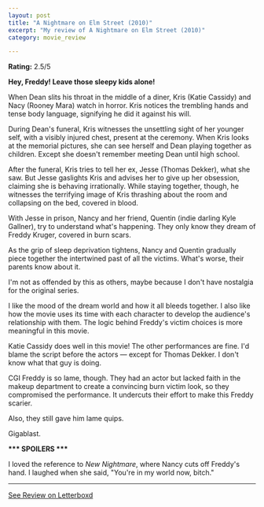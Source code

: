 ```yaml
---
layout: post
title: "A Nightmare on Elm Street (2010)"
excerpt: "My review of A Nightmare on Elm Street (2010)"
category: movie_review

---
```


**Rating:** 2.5/5

<b>Hey, Freddy! Leave those sleepy kids alone!</b>

When Dean slits his throat in the middle of a diner, Kris (Katie Cassidy) and Nacy (Rooney Mara) watch in horror. Kris notices the trembling hands and tense body language, signifying he did it against his will.

During Dean's funeral, Kris witnesses the unsettling sight of her younger self, with a visibly injured chest, present at the ceremony. When Kris looks at the memorial pictures, she can see herself and Dean playing together as children. Except she doesn't remember meeting Dean until high school.

After the funeral, Kris tries to tell her ex, Jesse (Thomas Dekker), what she saw. But Jesse gaslights Kris and advises her to give up her obsession, claiming she is behaving irrationally. While staying together, though, he witnesses the terrifying image of Kris thrashing about the room and collapsing on the bed, covered in blood.

With Jesse in prison, Nancy and her friend, Quentin (indie darling Kyle Gallner), try to understand what's happening. They only know they dream of Freddy Kruger, covered in burn scars.

As the grip of sleep deprivation tightens, Nancy and Quentin gradually piece together the intertwined past of all the victims. What's worse, their parents know about it.

I'm not as offended by this as others, maybe because I don't have nostalgia for the original series.

I like the mood of the dream world and how it all bleeds together. I also like how the movie uses its time with each character to develop the audience's relationship with them. The logic behind Freddy's victim choices is more meaningful in this movie.

Katie Cassidy does well in this movie! The other performances are fine. I'd blame the script before the actors — except for Thomas Dekker. I don't know what that guy is doing.

CGI Freddy is so lame, though. They had an actor but lacked faith in the makeup department to create a convincing burn victim look, so they compromised the performance. It undercuts their effort to make this Freddy scarier.

Also, they still gave him lame quips.

Gigablast.

<b>*** SPOILERS ***</b>

I loved the reference to <i>New Nightmare</i>, where Nancy cuts off Freddy's hand. I laughed when she said, "You're in my world now, bitch."

<hr>

[See Review on Letterboxd](https://boxd.it/53AANn)
